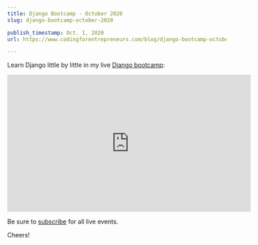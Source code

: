 ```yaml
---
title: Django Bootcamp - October 2020
slug: django-bootcamp-october-2020

publish_timestamp: Oct. 1, 2020
url: https://www.codingforentrepreneurs.com/blog/django-bootcamp-october-2020/

---
```



Learn Django little by little in my live [Django bootcamp](https://www.youtube.com/playlist?list=PLEsfXFp6DpzT-1RVQVsL7C2XGMeQzfqAL):

<iframe width="560" height="315" src="https://www.youtube.com/embed/videoseries?list=PLEsfXFp6DpzT-1RVQVsL7C2XGMeQzfqAL" frameborder="0" allow="accelerometer; autoplay; clipboard-write; encrypted-media; gyroscope; picture-in-picture" allowfullscreen></iframe>

Be sure to [subscribe](https://cfe.sh/youtube) for all live events.

Cheers!
